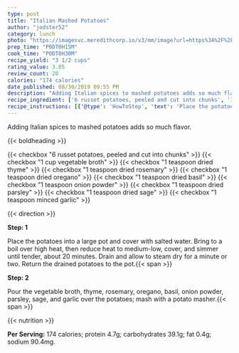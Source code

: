 ```yaml
---
type: post
title: "Italian Mashed Potatoes"
author: "jodster52"
category: lunch
photo: "https://imagesvc.meredithcorp.io/v3/mm/image?url=https%3A%2F%2Fimages.media-allrecipes.com%2Fuserphotos%2F4571520.jpg"
prep_time: "P0DT0H15M"
cook_time: "P0DT0H30M"
recipe_yield: "3 1/2 cups"
rating_value: 3.85
review_count: 20
calories: "174 calories"
date_published: 08/30/2019 09:55 PM
description: "Adding Italian spices to mashed potatoes adds so much flavor."
recipe_ingredient: ['6 russet potatoes, peeled and cut into chunks', '1 cup vegetable broth', '1 teaspoon dried thyme', '1 teaspoon dried rosemary', '1 teaspoon dried oregano', '1 teaspoon dried basil', '1 teaspoon onion powder', '1 teaspoon dried parsley', '1 teaspoon dried sage', '1 teaspoon minced garlic']
recipe_instructions: [{'@type': 'HowToStep', 'text': 'Place the potatoes into a large pot and cover with salted water. Bring to a boil over high heat, then reduce heat to medium-low, cover, and simmer until tender, about 20 minutes. Drain and allow to steam dry for a minute or two. Return the drained potatoes to the pot.\n'}, {'@type': 'HowToStep', 'text': 'Pour the vegetable broth, thyme, rosemary, oregano, basil, onion powder, parsley, sage, and garlic over the potatoes; mash with a potato masher.\n'}]
---
```


Adding Italian spices to mashed potatoes adds so much flavor. 

{{< boldheading >}}

{{< checkbox "6  russet potatoes, peeled and cut into chunks" >}}
{{< checkbox "1 cup vegetable broth" >}}
{{< checkbox "1 teaspoon dried thyme" >}}
{{< checkbox "1 teaspoon dried rosemary" >}}
{{< checkbox "1 teaspoon dried oregano" >}}
{{< checkbox "1 teaspoon dried basil" >}}
{{< checkbox "1 teaspoon onion powder" >}}
{{< checkbox "1 teaspoon dried parsley" >}}
{{< checkbox "1 teaspoon dried sage" >}}
{{< checkbox "1 teaspoon minced garlic" >}}


{{< direction >}}

**Step: 1**

Place the potatoes into a large pot and cover with salted water. Bring to a boil over high heat, then reduce heat to medium-low, cover, and simmer until tender, about 20 minutes. Drain and allow to steam dry for a minute or two. Return the drained potatoes to the pot.{{< span >}}

**Step: 2**

Pour the vegetable broth, thyme, rosemary, oregano, basil, onion powder, parsley, sage, and garlic over the potatoes; mash with a potato masher.{{< span >}}

{{< nutrition >}}

**Per Serving:** 174 calories; protein 4.7g; carbohydrates 39.1g; fat 0.4g; sodium 90.4mg.